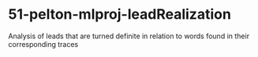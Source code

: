 # 51-pelton-mlproj-leadRealization
Analysis of leads that are turned definite in relation to words found in their corresponding traces
